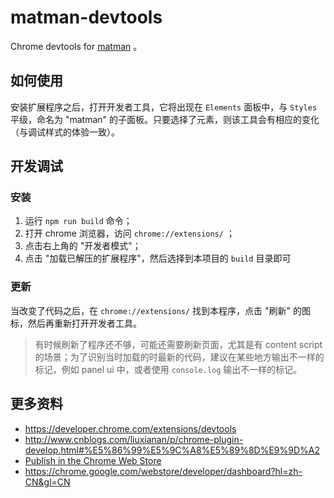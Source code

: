 # matman-devtools

Chrome devtools for [matman](https://github.com/matmanjs/matman) 。

## 如何使用

安装扩展程序之后，打开开发者工具，它将出现在 `Elements` 面板中，与 `Styles` 平级，命名为 "matman" 的子面板。只要选择了元素，则该工具会有相应的变化（与调试样式的体验一致）。

## 开发调试

### 安装

1. 运行 `npm run build` 命令；
2. 打开 chrome 浏览器，访问 `chrome://extensions/` ；
3. 点击右上角的 "开发者模式"；
4. 点击 "加载已解压的扩展程序"，然后选择到本项目的 `build` 目录即可

### 更新

当改变了代码之后，在 `chrome://extensions/` 找到本程序，点击 "刷新" 的图标，然后再重新打开开发者工具。

> 有时候刷新了程序还不够，可能还需要刷新页面，尤其是有 content script 的场景；为了识别当时加载的时最新的代码，建议在某些地方输出不一样的标记，例如 panel ui 中，或者使用 `console.log` 输出不一样的标记。

## 更多资料

- https://developer.chrome.com/extensions/devtools
- http://www.cnblogs.com/liuxianan/p/chrome-plugin-develop.html#%E5%86%99%E5%9C%A8%E5%89%8D%E9%9D%A2
- [Publish in the Chrome Web Store](https://developer.chrome.com/webstore/publish)
- https://chrome.google.com/webstore/developer/dashboard?hl=zh-CN&gl=CN
